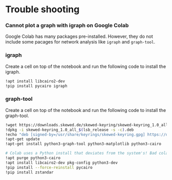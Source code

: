# Trouble shooting

### Cannot plot a graph with igraph on Google Colab

Google Colab has many packages pre-installed. However, they do not include some pacages for network analysis like `igraph` and `graph-tool`.


### igraph

Create a cell on top of the notebook and run the following code to install the igraph.
```bash
!apt install libcairo2-dev
!pip install pycairo igraph
```

### graph-tool
Create a cell on top of the notebook and run the following code to install the graph-tool.
```bash
!wget https://downloads.skewed.de/skewed-keyring/skewed-keyring_1.0_all_$(lsb_release -s -c).deb
!dpkg -i skewed-keyring_1.0_all_$(lsb_release -s -c).deb
!echo "deb [signed-by=/usr/share/keyrings/skewed-keyring.gpg] https://downloads.skewed.de/apt $(lsb_release -s -c) main" > /etc/apt/sources.list.d/skewed.list
!apt-get update
!apt-get install python3-graph-tool python3-matplotlib python3-cairo

# Colab uses a Python install that deviates from the system's! Bad colab! We need some workarounds.
!apt purge python3-cairo
!apt install libcairo2-dev pkg-config python3-dev
!pip install --force-reinstall pycairo
!pip install zstandar
````
